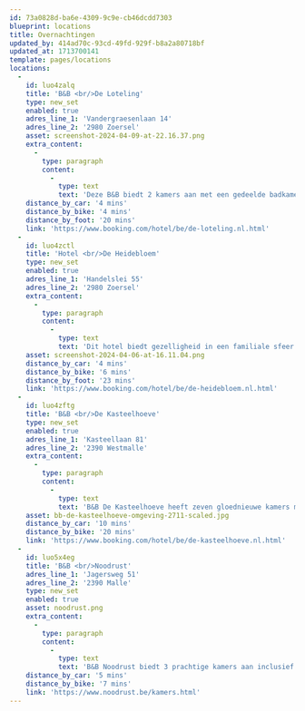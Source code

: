 ```yaml
---
id: 73a0828d-ba6e-4309-9c9e-cb46dcdd7303
blueprint: locations
title: Overnachtingen
updated_by: 414ad70c-93cd-49fd-929f-b8a2a80718bf
updated_at: 1713700141
template: pages/locations
locations:
  -
    id: luo4zalq
    title: 'B&B <br/>De Loteling'
    type: new_set
    enabled: true
    adres_line_1: 'Vandergraesenlaan 14'
    adres_line_2: '2980 Zoersel'
    asset: screenshot-2024-04-09-at-22.16.37.png
    extra_content:
      -
        type: paragraph
        content:
          -
            type: text
            text: 'Deze B&B biedt 2 kamers aan met een gedeelde badkamer. Op aanvraag kan er ook een finse sauna gebruikt worden.'
    distance_by_car: '4 mins'
    distance_by_bike: '4 mins'
    distance_by_foot: '20 mins'
    link: 'https://www.booking.com/hotel/be/de-loteling.nl.html'
  -
    id: luo4zctl
    title: 'Hotel <br/>De Heidebloem'
    type: new_set
    enabled: true
    adres_line_1: 'Handelslei 55'
    adres_line_2: '2980 Zoersel'
    extra_content:
      -
        type: paragraph
        content:
          -
            type: text
            text: 'Dit hotel biedt gezelligheid in een familiale sfeer met 17 kamers waarin alle comfort aanwezig is met de nodige luxe. Bovendien hebben ze een ruime parking en een groot terras en door de opwarming zijn al hun kamers nu ook voorzien van airco voor een zalig frisse nachtrust.'
    asset: screenshot-2024-04-06-at-16.11.04.png
    distance_by_car: '4 mins'
    distance_by_bike: '6 mins'
    distance_by_foot: '23 mins'
    link: 'https://www.booking.com/hotel/be/de-heidebloem.nl.html'
  -
    id: luo4zftg
    title: 'B&B <br/>De Kasteelhoeve'
    type: new_set
    enabled: true
    adres_line_1: 'Kasteellaan 81'
    adres_line_2: '2390 Westmalle'
    extra_content:
      -
        type: paragraph
        content:
          -
            type: text
            text: 'B&B De Kasteelhoeve heeft zeven gloednieuwe kamers met een eigentijds interieur. Houten vloeren en houten ingemaakte kasten geven onze kamers een warme uitstraling, terwijl grote raampartijen zorgen voor een overvloed aan natuurlijk licht. Elke kamer is voorzien van airco en geluidsisolatie.'
    asset: bb-de-kasteelhoeve-omgeving-2711-scaled.jpg
    distance_by_car: '10 mins'
    distance_by_bike: '20 mins'
    link: 'https://www.booking.com/hotel/be/de-kasteelhoeve.nl.html'
  -
    id: luo5x4eg
    title: 'B&B <br/>Noodrust'
    adres_line_1: 'Jagersweg 51'
    adres_line_2: '2390 Malle'
    type: new_set
    enabled: true
    asset: noodrust.png
    extra_content:
      -
        type: paragraph
        content:
          -
            type: text
            text: 'B&B Noodrust biedt 3 prachtige kamers aan inclusief ontbijt.'
    distance_by_car: '5 mins'
    distance_by_bike: '7 mins'
    link: 'https://www.noodrust.be/kamers.html'
---
```

